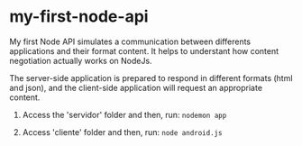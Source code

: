 # my-first-node-api

My first Node API simulates a communication between differents applications and their format content. It helps to understant how content negotiation actually works on NodeJs.

The server-side application is prepared to respond in different formats (html and json), and the client-side application will request an appropriate content.

1) Access the 'servidor' folder and then, run:
``` nodemon app ```

2) Access 'cliente' folder and then, run:
``` node android.js  ```